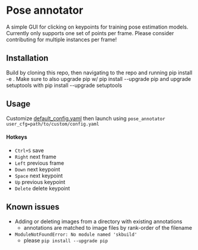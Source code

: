 # Pose annotator
A simple GUI for clicking on keypoints for training pose estimation models. Currently only supports one set of 
points per frame. Please consider contributing for multiple instances per frame!

## Installation
Build by cloning this repo, then navigating to the repo and running pip install -e . 
Make sure to also upgrade pip w/ pip install --upgrade pip and upgrade setuptools with pip install --upgrade setuptools

## Usage
Customize [default_config.yaml](pose_annotator/gui/default_config.yaml) then launch using
 `pose_annotator user_cfg=path/to/custom/config.yaml` 
 
#### Hotkeys 
* `Ctrl+S` save
* `Right` next frame
* `Left` previous frame
* `Down` next keypoint
* `Space` next keypoint
* `Up` previous keypoint
* `Delete` delete keypoint

 

## Known issues
* Adding or deleting images from a directory with existing annotations
	* annotations are matched to image files by rank-order of the filename
* `ModuleNotFoundError: No module named 'skbuild'`
  * please `pip install --upgrade pip`
